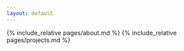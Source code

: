 ```yaml
---
layout: default
---
```

	
{% include_relative pages/about.md %}
{% include_relative pages/projects.md %}

